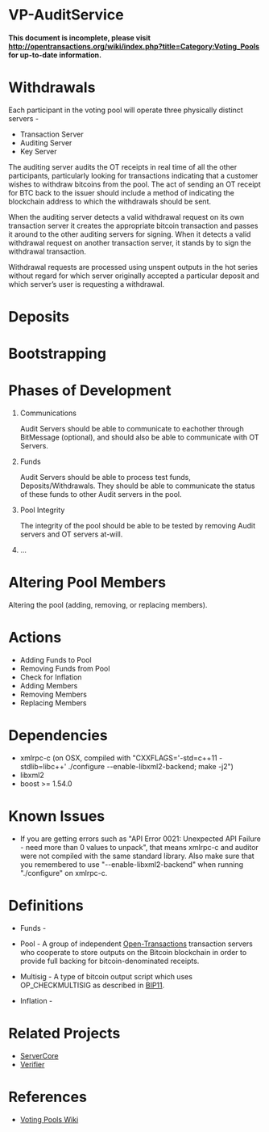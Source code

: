 VP-AuditService
=======

#### This document is incomplete, please visit http://opentransactions.org/wiki/index.php?title=Category:Voting_Pools for up-to-date information.

Withdrawals
=======

Each participant in the voting pool will operate three physically distinct servers -

* Transaction Server
* Auditing Server
* Key Server

The auditing server audits the OT receipts in real time of all the other participants, particularly looking 
for transactions indicating that a customer wishes to withdraw bitcoins from the pool. The act of sending an 
OT receipt for BTC back to the issuer should include a method of indicating the blockchain address to 
which the withdrawals should be sent.

When the auditing server detects a valid withdrawal request on its own transaction server it creates the 
appropriate bitcoin transaction and passes it around to the other auditing servers for signing. When it 
detects a valid withdrawal request on another transaction server, it stands by to sign the withdrawal transaction.

Withdrawal requests are processed using unspent outputs in the hot series without regard for which server 
originally accepted a particular deposit and which server’s user is requesting a withdrawal.


Deposits
=======



Bootstrapping
=======

Phases of Development
=======

1) Communications
	
	Audit Servers should be able to communicate to eachother through BitMessage (optional),
	and should also be able to communicate with OT Servers.	

2) Funds
	
	Audit Servers should be able to process test funds, Deposits/Withdrawals. 
	They should be able to communicate the status of these funds to other 
	Audit servers in the pool.

3) Pool Integrity

	The integrity of the pool should be able to be tested by removing Audit 
	servers and OT servers at-will.

4) ...



Altering Pool Members
=======

Altering the pool (adding, removing, or replacing members).



Actions
=======

* Adding Funds to Pool
* Removing Funds from Pool
* Check for Inflation
* Adding Members
* Removing Members
* Replacing Members


Dependencies
=======

* xmlrpc-c (on OSX, compiled with "CXXFLAGS='-std=c++11 -stdlib=libc++' ./configure --enable-libxml2-backend; make -j2")
* libxml2
* boost >= 1.54.0

Known Issues
=======

* If you are getting errors such as "API Error 0021: Unexpected API Failure - need more than 0 values to unpack", 
    that means xmlrpc-c and auditor were not compiled with the same standard library. Also make sure that you remembered to use
    "--enable-libxml2-backend" when running "./configure" on xmlrpc-c.


Definitions
=======

* Funds - 

* Pool - A group of independent [Open-Transactions](http://opentransactions.org/) transaction servers who cooperate to store outputs
	on the Bitcoin blockchain in order to provide full backing for bitcoin-denominated receipts.

* Multisig - A type of bitcoin output script which uses OP_CHECKMULTISIG as described in [BIP11](https://github.com/bitcoin/bips/blob/master/bip-0011.mediawiki).

* Inflation - 


Related Projects
=======

* [ServerCore](https://github.com/monetas/ServerCore)
* [Verifier](https://github.com/monetas/verifier)


References
=======

* [Voting Pools Wiki](http://opentransactions.org/wiki/index.php?title=Category:Voting_Pools)

